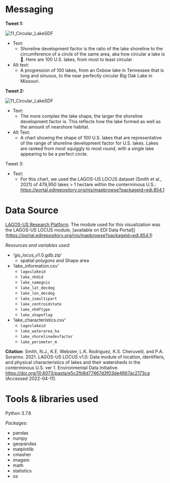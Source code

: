 # Messaging

**Tweet 1:**

![11_Circular_LakeSDF](https://user-images.githubusercontent.com/54007288/162848294-c22f0515-09c2-497b-81dd-c31b8445c785.gif)

* Text:
  * Shoreline development factor is the ratio of the lake shoreline to the circumference of a circle of the same area, aka how circular a lake is 🔵. Here are 100 U.S. lakes, from most to least circular 
* Alt text:
  * A progression of 100 lakes, from an Oxbow lake in Tennessee that is long and sinuous, to the near perfectly circular Big Oak Lake in Missouri. 



**Tweet 2:**

![11_Circular_LakeSDF](https://user-images.githubusercontent.com/54007288/162848314-270f425d-631f-4b5e-b160-abe12a0dee03.png)

* Text:
  * The more complex the lake shape, the larger the shoreline development factor is. This reflects how the lake formed as well as the amount of nearshore habitat. 
* Alt Text:
  * A chart showing the shape of 100 U.S. lakes that are representative of the range of shoreline development factor for U.S. lakes. Lakes are ranked from most squiggly to most round, with a single lake appearing to be a perfect circle. 

Tweet 3:
* Text:
  * For this chart, we used the LAGOS-US LOCUS dataset (Smith et al., 2021) of 479,950 lakes > 1 hectare within the conterminous U.S.: https://portal.edirepository.org/nis/mapbrowse?packageid=edi.854.1 


# Data Source
[LAGOS-US Research Platform](https://lagoslakes.org/lagos-us-overview/). The module used for this visualization was the LAGOS-US LOCUS module, [available on EDI Data Portal]](https://portal.edirepository.org/nis/mapbrowse?packageid=edi.854.1)

_Resources and variables used:_
* 'gis_locus_v1.0.gdb.zip'
  * spatial polygons and Shape area
* 'lake_information.csv'
  * `lagoslakeid`
  * `lake_nhdid`
  * `lake_namegnis`
  * `lake_lat_decdeg`
  * `lake_lon_decdeg`
  * `lake_ismultipart`
  * `lake_centroidstate`
  * `lake_nhdftype`
  * `lake_shapeflag`
* 'lake_characteristics.csv'
  * `lagoslakeid`
  * `lake_waterarea_ha`
  * `lake_shorelinedevfactor`
  * `lake_perimeter_m`

**Citation**: Smith, N.J., K.E. Webster, L.K. Rodriguez, K.S. Cheruvelil, and P.A. Soranno. 2021. LAGOS-US LOCUS v1.0: Data module of location, identifiers, and physical characteristics of lakes and their watersheds in the conterminous U.S. ver 1. Environmental Data Initiative. https://doi.org/10.6073/pasta/e5c2fb8d77467d3f03de4667ac2173ca (Accessed 2022-04-11).

# Tools & libraries used
Python 3.7.6

_Packages:_
* pandas
* numpy
* geopandas
* matplotlib
* cmasher
* imageio
* math
* statistics
* os

